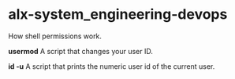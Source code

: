 # alx-system_engineering-devops
How shell permissions work.

**usermod** A script that changes your user ID.

**id -u** A script that prints the numeric user id of the current user.

 


